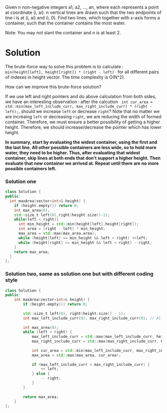 Given n non-negative integers a1, a2, ..., an, where each represents a point at coordinate (i, ai). n vertical lines are drawn such that the two endpoints of line i is at (i, ai) and (i, 0). Find two lines, which together with x-axis forms a container, such that the container contains the most water.

Note: You may not slant the container and n is at least 2.

# Solution

The brute-force way to solve this problem is to calculate : ```min(height[left], height[right]) * (right - left) ``` for all different pairs of indexes in height vector. The time complexity is O(N^2).
  
How can we improve this brute-force solution?

If we use left and right pointers and do above calculation from both sides, we have an interesting observation : after the calcution   ```int cur_area = std::min(max_left_include_curr, max_right_include_curr) * (right - left);```,  should we increase ```left``` or decrease ```right```? Note that no matter we are increaing ```left``` or decreasing ```right```, we are reducing the width of formed container. Therefore, we must ensure a better possibility of getting a higher height. Therefore, we should increase/decrease the pointer which has lower height.

__In summary, start by evaluating the widest container, using the first and the last line. All other possible containers are less wide, so to hold more water, they need to be higher. Thus, after evaluating that widest container, skip lines at both ends that don't support a higher height. Then evaluate that new container we arrived at. Repeat until there are no more possible containers left.__

### Solution one
  
  
```cpp  
class Solution {
public:
  int maxArea(vector<int>& height) {
    if (height.empty()) return 0;
    int max_area(0);
    std::size_t left(0),right(height.size()-1);
    while(left < right){
      int min_height = std::min(height[left],height[right]);
      int area = (right - left) * min_height;
      max_area = std::max(max_area,area);
      while (height[left] <= min_height && left < right) ++left;
      while (height[right] <= min_height && left < right) --right;
    }
    return max_area;
  }
};
```

### Solution two, same as solution one but with different coding style


```cpp
class Solution {
public:
    int maxArea(vector<int>& height) {
        if (height.empty()) return 0;
        
        std::size_t left(0), right(height.size() - 1);
        int max_left_include_curr(0), max_right_include_curr(0); // All heights are non-negative
        
        int max_area(0);
        while (left < right) {
            max_left_include_curr = std::max(max_left_include_curr, height[left]);
            max_right_include_curr = std::max(max_right_include_curr, height[right]);
            
            int cur_area = std::min(max_left_include_curr, max_right_include_curr) * (right - left);
            max_area = std::max(max_area, cur_area);
            
            if (max_left_include_curr < max_right_include_curr) {
                ++ left;
            } else {
                -- right;
            }
        }
        
        return max_area;
    }
};
```
